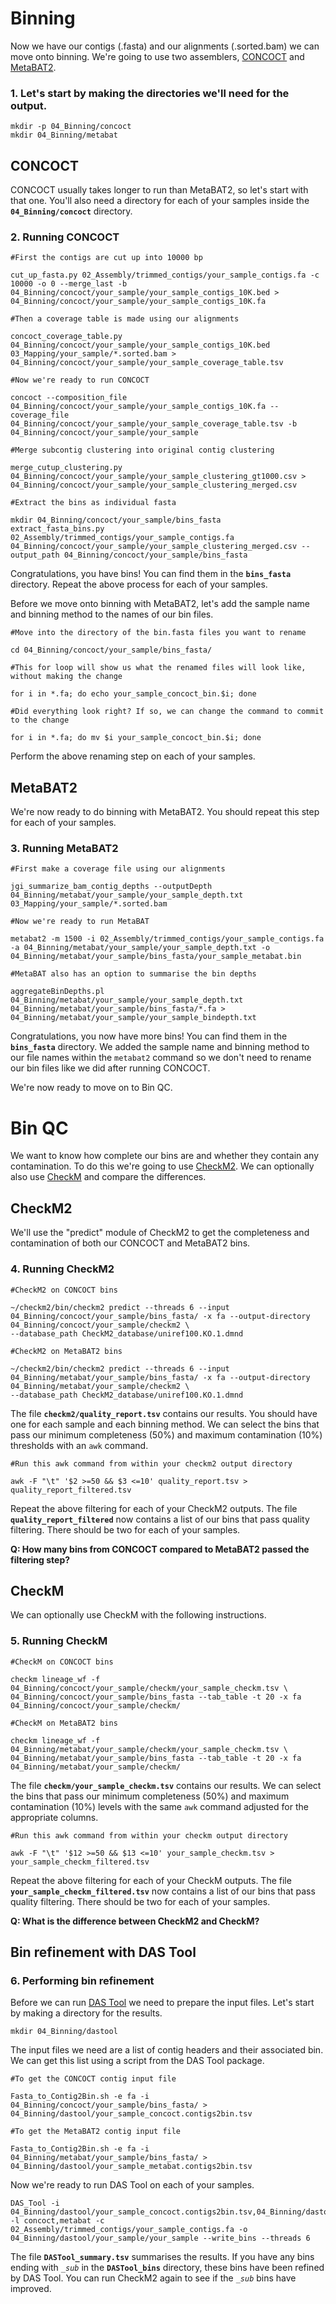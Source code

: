 # Binning

Now we have our contigs (.fasta) and our alignments (.sorted.bam) we can move onto binning.
We're going to use two assemblers, [CONCOCT](https://github.com/BinPro/CONCOCT) and [MetaBAT2](https://bitbucket.org/berkeleylab/metabat/src/master/).

### 1. Let's start by making the directories we'll need for the output.
```
mkdir -p 04_Binning/concoct
mkdir 04_Binning/metabat
```

## CONCOCT
CONCOCT usually takes longer to run than MetaBAT2, so let's start with that one.
You'll also need a directory for each of your samples inside the **`04_Binning/concoct`** directory.

### 2. Running CONCOCT
```
#First the contigs are cut up into 10000 bp

cut_up_fasta.py 02_Assembly/trimmed_contigs/your_sample_contigs.fa -c 10000 -o 0 --merge_last -b 04_Binning/concoct/your_sample/your_sample_contigs_10K.bed > 04_Binning/concoct/your_sample/your_sample_contigs_10K.fa

#Then a coverage table is made using our alignments

concoct_coverage_table.py 04_Binning/concoct/your_sample/your_sample_contigs_10K.bed 03_Mapping/your_sample/*.sorted.bam > 04_Binning/concoct/your_sample/your_sample_coverage_table.tsv

#Now we're ready to run CONCOCT

concoct --composition_file 04_Binning/concoct/your_sample/your_sample_contigs_10K.fa --coverage_file 04_Binning/concoct/your_sample/your_sample_coverage_table.tsv -b 04_Binning/concoct/your_sample/your_sample

#Merge subcontig clustering into original contig clustering

merge_cutup_clustering.py 04_Binning/concoct/your_sample/your_sample_clustering_gt1000.csv > 04_Binning/concoct/your_sample/your_sample_clustering_merged.csv

#Extract the bins as individual fasta

mkdir 04_Binning/concoct/your_sample/bins_fasta
extract_fasta_bins.py 02_Assembly/trimmed_contigs/your_sample_contigs.fa 04_Binning/concoct/your_sample/your_sample_clustering_merged.csv --output_path 04_Binning/concoct/your_sample/bins_fasta
```

Congratulations, you have bins! You can find them in the **`bins_fasta`** directory. Repeat the above process for each of your samples.

Before we move onto binning with MetaBAT2, let's add the sample name and binning method to the names of our bin files.

```
#Move into the directory of the bin.fasta files you want to rename

cd 04_Binning/concoct/your_sample/bins_fasta/

#This for loop will show us what the renamed files will look like, without making the change

for i in *.fa; do echo your_sample_concoct_bin.$i; done

#Did everything look right? If so, we can change the command to commit to the change

for i in *.fa; do mv $i your_sample_concoct_bin.$i; done
```
Perform the above renaming step on each of your samples.

## MetaBAT2
We're now ready to do binning with MetaBAT2. You should repeat this step for each of your samples.

### 3. Running MetaBAT2

```
#First make a coverage file using our alignments

jgi_summarize_bam_contig_depths --outputDepth 04_Binning/metabat/your_sample/your_sample_depth.txt 03_Mapping/your_sample/*.sorted.bam

#Now we're ready to run MetaBAT

metabat2 -m 1500 -i 02_Assembly/trimmed_contigs/your_sample_contigs.fa -a 04_Binning/metabat/your_sample/your_sample_depth.txt -o 04_Binning/metabat/your_sample/bins_fasta/your_sample_metabat.bin

#MetaBAT also has an option to summarise the bin depths

aggregateBinDepths.pl 04_Binning/metabat/your_sample/your_sample_depth.txt 04_Binning/metabat/your_sample/bins_fasta/*.fa > 04_Binning/metabat/your_sample/your_sample_bindepth.txt
```

Congratulations, you now have more bins! You can find them in the **`bins_fasta`** directory. We added the sample name and binning method to our file names within the `metabat2` command so we don't need to rename our bin files like we did after running CONCOCT.

We're now ready to move on to Bin QC.

# Bin QC
We want to know how complete our bins are and whether they contain any contamination. To do this we're going to use [CheckM2](https://github.com/chklovski/CheckM2). We can optionally also use [CheckM](https://github.com/Ecogenomics/CheckM) and compare the differences.

## CheckM2

We'll use the "predict" module of CheckM2 to get the completeness and contamination of both our CONCOCT and MetaBAT2 bins.

### 4. Running CheckM2
```
#CheckM2 on CONCOCT bins

~/checkm2/bin/checkm2 predict --threads 6 --input 04_Binning/concoct/your_sample/bins_fasta/ -x fa --output-directory 04_Binning/concoct/your_sample/checkm2 \
--database_path CheckM2_database/uniref100.KO.1.dmnd

#CheckM2 on MetaBAT2 bins

~/checkm2/bin/checkm2 predict --threads 6 --input 04_Binning/metabat/your_sample/bins_fasta/ -x fa --output-directory 04_Binning/metabat/your_sample/checkm2 \
--database_path CheckM2_database/uniref100.KO.1.dmnd
```

The file **`checkm2/quality_report.tsv`** contains our results. You should have one for each sample and each binning method. We can select the bins that pass our minimum completeness (50%) and maximum contamination (10%) thresholds with an `awk` command.

```
#Run this awk command from within your checkm2 output directory

awk -F "\t" '$2 >=50 && $3 <=10' quality_report.tsv > quality_report_filtered.tsv
```

Repeat the above filtering for each of your CheckM2 outputs. The file **`quality_report_filtered`** now contains a list of our bins that pass quality filtering. There should be two for each of your samples.

**Q: How many bins from CONCOCT compared to MetaBAT2 passed the filtering step?**

## CheckM

We can optionally use CheckM with the following instructions.

### 5. Running CheckM
```
#CheckM on CONCOCT bins

checkm lineage_wf -f 04_Binning/concoct/your_sample/checkm/your_sample_checkm.tsv \
04_Binning/concoct/your_sample/bins_fasta --tab_table -t 20 -x fa 04_Binning/concoct/your_sample/checkm/

#CheckM on MetaBAT2 bins

checkm lineage_wf -f 04_Binning/metabat/your_sample/checkm/your_sample_checkm.tsv \
04_Binning/metabat/your_sample/bins_fasta --tab_table -t 20 -x fa 04_Binning/metabat/your_sample/checkm/
```

The file **`checkm/your_sample_checkm.tsv`** contains our results. We can select the bins that pass our minimum completeness (50%) and maximum contamination (10%) levels with the same `awk` command adjusted for the appropriate columns.

```
#Run this awk command from within your checkm output directory

awk -F "\t" '$12 >=50 && $13 <=10' your_sample_checkm.tsv > your_sample_checkm_filtered.tsv
```

Repeat the above filtering for each of your CheckM outputs. The file **`your_sample_checkm_filtered.tsv`** now contains a list of our bins that pass quality filtering. There should be two for each of your samples.

**Q: What is the difference between CheckM2 and CheckM?**

## Bin refinement with DAS Tool

### 6. Performing bin refinement 

Before we can run [DAS Tool](https://github.com/cmks/DAS_Tool) we need to prepare the input files. Let's start by making a directory for the results.

`mkdir 04_Binning/dastool`

The input files we need are a list of contig headers and their associated bin. We can get this list using a script from the DAS Tool package.

```
#To get the CONCOCT contig input file

Fasta_to_Contig2Bin.sh -e fa -i 04_Binning/concoct/your_sample/bins_fasta/ > 04_Binning/dastool/your_sample_concoct.contigs2bin.tsv

#To get the MetaBAT2 contig input file

Fasta_to_Contig2Bin.sh -e fa -i 04_Binning/metabat/your_sample/bins_fasta/ > 04_Binning/dastool/your_sample_metabat.contigs2bin.tsv
```

Now we're ready to run DAS Tool on each of your samples.

```
DAS_Tool -i 04_Binning/dastool/your_sample_concoct.contigs2bin.tsv,04_Binning/dastool/your_sample_metabat.contigs2bin.tsv -l concoct,metabat -c 02_Assembly/trimmed_contigs/your_sample_contigs.fa -o 04_Binning/dastool/your_sample/your_sample --write_bins --threads 6
```

The file **`DASTool_summary.tsv`** summarises the results. If you have any bins ending with *`_sub`* in the **`DASTool_bins`** directory, these bins have been refined by DAS Tool. You can run CheckM2 again to see if the *`_sub`* bins have improved.
